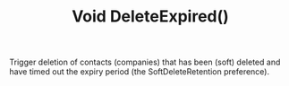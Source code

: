 ﻿---
uid: crmscript_ref_NSContactAgent_DeleteExpired
title: Void DeleteExpired()
intellisense: NSContactAgent.DeleteExpired
keywords: NSContactAgent, DeleteExpired
so.topic: reference
---

Trigger deletion of contacts (companies) that has been (soft) deleted and have timed out the expiry period (the SoftDeleteRetention preference).

